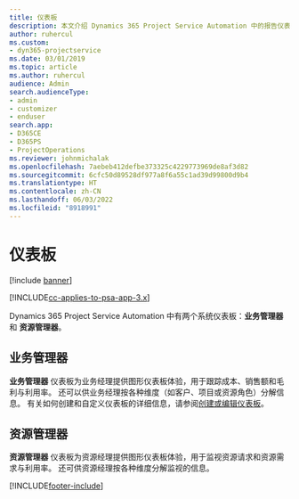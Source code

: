 ```yaml
---
title: 仪表板​​
description: 本文介绍 Dynamics 365 Project Service Automation 中的报告仪表板。
author: ruhercul
ms.custom:
- dyn365-projectservice
ms.date: 03/01/2019
ms.topic: article
ms.author: ruhercul
audience: Admin
search.audienceType:
- admin
- customizer
- enduser
search.app:
- D365CE
- D365PS
- ProjectOperations
ms.reviewer: johnmichalak
ms.openlocfilehash: 7aebeb412defbe373325c4229773969de8af3d82
ms.sourcegitcommit: 6cfc50d89528df977a8f6a55c1ad39d99800d9b4
ms.translationtype: HT
ms.contentlocale: zh-CN
ms.lasthandoff: 06/03/2022
ms.locfileid: "8918991"
---
```

# <a name="dashboards"></a>仪表板

[!include [banner](../includes/psa-now-project-operations.md)]

[!INCLUDE[cc-applies-to-psa-app-3.x](../includes/cc-applies-to-psa-app-3x.md)]

Dynamics 365 Project Service Automation 中有两个系统仪表板：**业务管理器** 和 **资源管理器**。

## <a name="practice-manager"></a>业务管理器 

**业务管理器** 仪表板为业务经理提供图形仪表板体验，用于跟踪成本、销售额和毛利与利用率。 还可以供业务经理按各种维度（如客户、项目或资源角色）分解信息。 有关如何创建和自定义仪表板的详细信息，请参阅[创建或编辑仪表板](/dynamics365/customerengagement/on-premises/customize/create-edit-dashboards)。

## <a name="resource-manager"></a>资源管理器 

**资源管理器** 仪表板为资源经理提供图形仪表板体验，用于监视资源请求和资源需求与利用率。 还可供资源经理按各种维度分解监视的信息。


[!INCLUDE[footer-include](../includes/footer-banner.md)]
